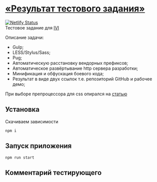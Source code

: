 # [«Результат тестового задания»](https://jovial-knuth-ba451c.netlify.app/)
[![Netlify Status](https://api.netlify.com/api/v1/badges/466cd12e-6b68-4850-8027-9c9930037a31/deploy-status)](https://app.netlify.com/sites/jovial-knuth-ba451c/deploys)<br>
Тестовое задание для [IVI](https://www.ivi.ru/)
<br>

Описание задачи:
- Gulp;
- LESS/Stylus/Sass;
- Pug;
- Автоматическую расстановку вендорных префиксов;
- Автоматическое развёртывание http сервера разработки;
- Минификация и обфускация боевого кода;
- Результат в виде двух ссылок т.е. репозиторий GitHub и рабочее демо;

При выборе препроцессора для css опирался на [статью](https://habr.com/ru/post/144309/)

## Установка
Скачиваем зависимости
```
npm i
```

## Запуск приложения
```
npm run start
```

## Комментарий тестирующего
